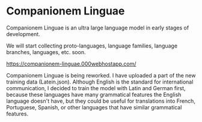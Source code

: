 # Companionem Linguae
Companionem Linguae is an ultra large language model in early stages of development.

We will start collecting proto-languages, language families, language branches, languages, etc. soon.

https://companionem-linguae.000webhostapp.com/

Companionem Linguae is being reworked.
I have uploaded a part of the new training data (Latein.json).
Although English is the standard for international communication, 
I decided to train the model with Latin and German first, 
because these languages have many grammatical features the English language doesn't have, 
but they could be useful for translations into French, Portuguese, Spanish, or other languages that have similar grammatical features.
